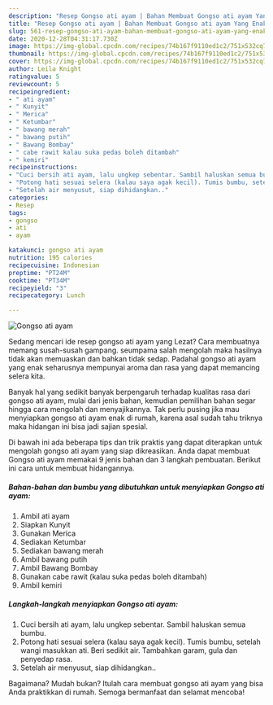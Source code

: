 ```yaml
---
description: "Resep Gongso ati ayam | Bahan Membuat Gongso ati ayam Yang Enak Dan Lezat"
title: "Resep Gongso ati ayam | Bahan Membuat Gongso ati ayam Yang Enak Dan Lezat"
slug: 561-resep-gongso-ati-ayam-bahan-membuat-gongso-ati-ayam-yang-enak-dan-lezat
date: 2020-12-28T04:31:17.730Z
image: https://img-global.cpcdn.com/recipes/74b167f9110ed1c2/751x532cq70/gongso-ati-ayam-foto-resep-utama.jpg
thumbnail: https://img-global.cpcdn.com/recipes/74b167f9110ed1c2/751x532cq70/gongso-ati-ayam-foto-resep-utama.jpg
cover: https://img-global.cpcdn.com/recipes/74b167f9110ed1c2/751x532cq70/gongso-ati-ayam-foto-resep-utama.jpg
author: Leila Knight
ratingvalue: 5
reviewcount: 5
recipeingredient:
- " ati ayam"
- " Kunyit"
- " Merica"
- " Ketumbar"
- " bawang merah"
- " bawang putih"
- " Bawang Bombay"
- " cabe rawit kalau suka pedas boleh ditambah"
- " kemiri"
recipeinstructions:
- "Cuci bersih ati ayam, lalu ungkep sebentar. Sambil haluskan semua bumbu."
- "Potong hati sesuai selera (kalau saya agak kecil). Tumis bumbu, setelah wangi masukkan ati. Beri sedikit air. Tambahkan garam, gula dan penyedap rasa."
- "Setelah air menyusut, siap dihidangkan.."
categories:
- Resep
tags:
- gongso
- ati
- ayam

katakunci: gongso ati ayam 
nutrition: 195 calories
recipecuisine: Indonesian
preptime: "PT24M"
cooktime: "PT34M"
recipeyield: "3"
recipecategory: Lunch

---
```



![Gongso ati ayam](https://img-global.cpcdn.com/recipes/74b167f9110ed1c2/751x532cq70/gongso-ati-ayam-foto-resep-utama.jpg)

Sedang mencari ide resep gongso ati ayam yang Lezat? Cara membuatnya memang susah-susah gampang. seumpama salah mengolah maka hasilnya tidak akan memuaskan dan bahkan tidak sedap. Padahal gongso ati ayam yang enak seharusnya mempunyai aroma dan rasa yang dapat memancing selera kita.



Banyak hal yang sedikit banyak berpengaruh terhadap kualitas rasa dari gongso ati ayam, mulai dari jenis bahan, kemudian pemilihan bahan segar hingga cara mengolah dan menyajikannya. Tak perlu pusing jika mau menyiapkan gongso ati ayam enak di rumah, karena asal sudah tahu triknya maka hidangan ini bisa jadi sajian spesial.


Di bawah ini ada beberapa tips dan trik praktis yang dapat diterapkan untuk mengolah gongso ati ayam yang siap dikreasikan. Anda dapat membuat Gongso ati ayam memakai 9 jenis bahan dan 3 langkah pembuatan. Berikut ini cara untuk membuat hidangannya.

<!--inarticleads1-->

##### Bahan-bahan dan bumbu yang dibutuhkan untuk menyiapkan Gongso ati ayam:

1. Ambil  ati ayam
1. Siapkan  Kunyit
1. Gunakan  Merica
1. Sediakan  Ketumbar
1. Sediakan  bawang merah
1. Ambil  bawang putih
1. Ambil  Bawang Bombay
1. Gunakan  cabe rawit (kalau suka pedas boleh ditambah)
1. Ambil  kemiri




<!--inarticleads2-->

##### Langkah-langkah menyiapkan Gongso ati ayam:

1. Cuci bersih ati ayam, lalu ungkep sebentar. Sambil haluskan semua bumbu.
1. Potong hati sesuai selera (kalau saya agak kecil). Tumis bumbu, setelah wangi masukkan ati. Beri sedikit air. Tambahkan garam, gula dan penyedap rasa.
1. Setelah air menyusut, siap dihidangkan..




Bagaimana? Mudah bukan? Itulah cara membuat gongso ati ayam yang bisa Anda praktikkan di rumah. Semoga bermanfaat dan selamat mencoba!
